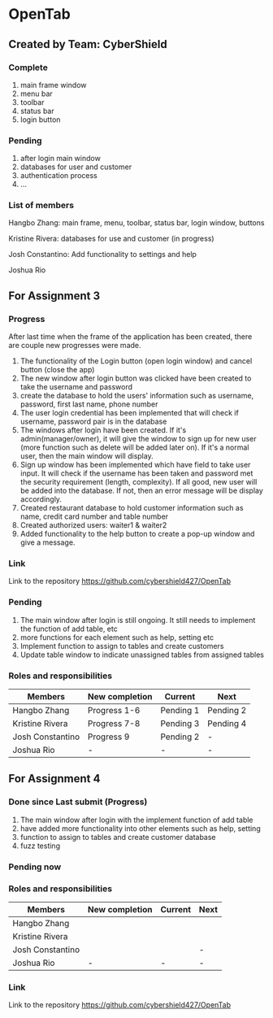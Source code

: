 # OpenTab

## Created by Team: CyberShield

### Complete
1. main frame window
2. menu bar
3. toolbar
4. status bar
5. login button


### Pending
1. after login main window
2. databases for user and customer
3. authentication process
4. ...


### List of members
Hangbo Zhang: main frame, menu, toolbar, status bar, login window, buttons

Kristine Rivera: databases for use and customer (in progress)

Josh Constantino: Add functionality to settings and help

Joshua Rio

## For Assignment 3

### Progress

After last time when the frame of the application has been created, there are couple new progresses were made.
1. The functionality of the Login button (open login window) and cancel button (close the app)
2. The new window after login button was clicked have been created to take the username and password
3. create the database to hold the users' information such as username, password, first last name, phone number
4. The user login credential has been implemented that will check if username, password pair is in the database
5. The windows after login have been created. If it's admin(manager/owner), it will give the window to sign up for new
    user (more function such as delete will be added later on). If it's a normal user, then the main window will display.
6. Sign up window has been implemented which have field to take user input. It will check if the username has been taken
    and password met the security requirement (length, complexity). If all good, new user will be added into the database.
    If not, then an error message will be display accordingly.
7. Created restaurant database to hold customer information such as name, credit card number and table number
8. Created authorized users: waiter1 & waiter2
9. Added functionality to the help button to create a pop-up window and give a message.

### Link

Link to the repository
https://github.com/cybershield427/OpenTab

### Pending

1. The main window after login is still ongoing. It still needs to implement the function of add table, etc
2. more functions for each element such as help, setting etc
3. Implement function to assign to tables and create customers
4. Update table window to indicate unassigned tables from assigned tables

### Roles and responsibilities

| Members          | New completion | Current   | Next       |
|------------------|----------------|-----------|------------|
| Hangbo Zhang     | Progress 1-6   | Pending 1 | Pending 2  |
| Kristine Rivera  | Progress 7-8   | Pending 3 | Pending 4  |
| Josh Constantino | Progress 9     | Pending 2 | -          |
| Joshua Rio       | -              | -         | -          |


## For Assignment 4

### Done since Last submit (Progress)
1. The main window after login with the implement function of add table
2. have added more functionality into other elements such as help, setting
3. function to assign to tables and create customer database
4. fuzz testing

### Pending now


### Roles and responsibilities

| Members          | New completion | Current | Next |
|------------------|----------------|---------|------|
| Hangbo Zhang     |                |         |      |
| Kristine Rivera  |                |         |      |
| Josh Constantino |                |         | -    |
| Joshua Rio       | -              | -       | -    |

### Link

Link to the repository
https://github.com/cybershield427/OpenTab